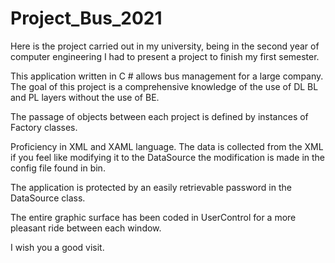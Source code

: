 # Project_Bus_2021

Here is the project carried out in my university, being in the second year of computer engineering I had to present a project to finish my first semester.

This application written in C # allows bus management for a large company. The goal of this project is a comprehensive knowledge of the use of DL BL and PL layers without the use of BE. 

The passage of objects between each project is defined by instances of Factory classes. 

Proficiency in XML and XAML language.
The data is collected from the XML if you feel like modifying it to the DataSource the modification is made in the config file found in bin.

The application is protected by an easily retrievable password in the DataSource class.

The entire graphic surface has been coded in UserControl for a more pleasant ride between each window.

I wish you a good visit.
